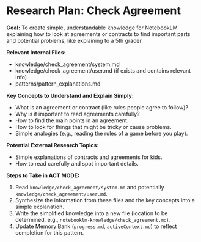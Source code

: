 # Research Plan: Check Agreement

**Goal:** To create simple, understandable knowledge for NotebookLM explaining how to look at agreements or contracts to find important parts and potential problems, like explaining to a 5th grader.

**Relevant Internal Files:**
- knowledge/check_agreement/system.md
- knowledge/check_agreement/user.md (if exists and contains relevant info)
- patterns/pattern_explanations.md

**Key Concepts to Understand and Explain Simply:**
- What is an agreement or contract (like rules people agree to follow)?
- Why is it important to read agreements carefully?
- How to find the main points in an agreement.
- How to look for things that might be tricky or cause problems.
- Simple analogies (e.g., reading the rules of a game before you play).

**Potential External Research Topics:**
- Simple explanations of contracts and agreements for kids.
- How to read carefully and spot important details.

**Steps to Take in ACT MODE:**
1. Read `knowledge/check_agreement/system.md` and potentially `knowledge/check_agreement/user.md`.
2. Synthesize the information from these files and the key concepts into a simple explanation.
3. Write the simplified knowledge into a new file (location to be determined, e.g., `notebooklm-knowledge/check_agreement.md`).
4. Update Memory Bank (`progress.md`, `activeContext.md`) to reflect completion for this pattern.
